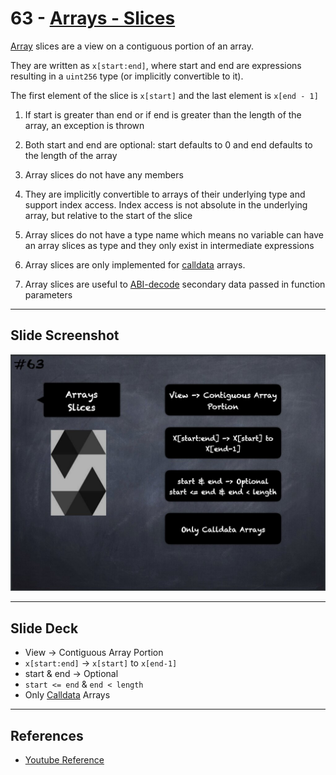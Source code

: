 # 63 - [Arrays - Slices](Arrays%20-%20Slices.md)
[Array](Arrays.md) slices are a view on a contiguous portion of an array. 

They are written as `x[start:end]`, where start and end are expressions resulting in a `uint256` type (or implicitly convertible to it). 

The first element of the slice is `x[start]` and the last element is `x[end - 1]`

1. If start is greater than end or if end is greater than the length of the array, an exception is thrown
    
2. Both start and end are optional: start defaults to 0 and end defaults to the length of the array
    
3. Array slices do not have any members
    
4. They are implicitly convertible to arrays of their underlying type and support index access. Index access is not absolute in the underlying array, but relative to the start of the slice
    
5. Array slices do not have a type name which means no variable can have an array slices as type and they only exist in intermediate expressions
    
6. Array slices are only implemented for [calldata](../1.%20Ethereum101/Calldata.md) arrays.
    
7. Array slices are useful to [ABI-decode](ABI%20Encoding-Decoding.md) secondary data passed in function parameters

___
## Slide Screenshot
![063.jpg](../../images/2.%20Solidity%20101/063.jpg)
___
## Slide Deck
- View -> Contiguous Array Portion
- `x[start:end]` -> `x[start]` to `x[end-1]`
- start & end -> Optional
- `start <= end` & `end < length`
- Only [Calldata](../1.%20Ethereum101/Calldata.md) Arrays
___
## References
- [Youtube Reference](https://youtu.be/WgU7KKKomMk?t=123)


